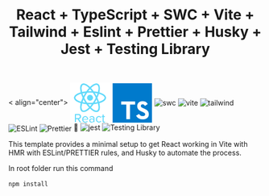 <h1 align="center"> React + TypeScript + SWC + Vite + Tailwind + Eslint + Prettier + Husky + Jest + Testing Library</h1>
<br>

< align="center">
<img src="https://raw.githubusercontent.com/devicons/devicon/master/icons/react/react-original-wordmark.svg" alt="react" align="center" width="80" height="80"/>
<img src="https://raw.githubusercontent.com/devicons/devicon/master/icons/typescript/typescript-original.svg" alt="typescript" align="center" width="80" height="80"/>
<img src="https://swc.rs/logo.png" alt="swc" align="center" width="120" height="80"/>
<img src="https://github.com/alexZ7000/UsinaEcoCultural/assets/78627928/b82095b6-48ad-42c2-90a3-a2d0ea890da1" alt="vite" align="center" width="80" height="80"/>
<img src="https://upload.wikimedia.org/wikipedia/commons/thumb/d/d5/Tailwind_CSS_Logo.svg/1024px-Tailwind_CSS_Logo.svg.png?20230715030042" alt="tailwind" align="center" width="75" height="60" />
<img src="https://external-content.duckduckgo.com/iu/?u=https%3A%2F%2Fmiguelmachado.dev%2Fassets%2Fimg%2F1_3adbbrn3gotbz72xqfo96g.png&f=1&nofb=1&ipt=815bdc1a92129a989194fc10b59209968b7cb74bd6273ab809a219462fffe4e8&ipo=images" alt="ESLint" align="center" width="120" height="80"/>
<img src="https://prettier.io/icon.png" alt="Prettier" align="center" width="80" height="80"/>
🐶
<img src="https://cdn.freebiesupply.com/logos/large/2x/jest-logo-png-transparent.png" alt="jest" width="80" />
<img src="https://seeklogo.com/images/T/testing-library-logo-FFB8C5C0B6-seeklogo.com.png?v=637852764070000000" alt="Testing Library" width="80" /></p>

This template provides a minimal setup to get React working in Vite with HMR
with ESLint/PRETTIER rules, and Husky to automate the process.

In root folder run this command

```node
npm install
```
